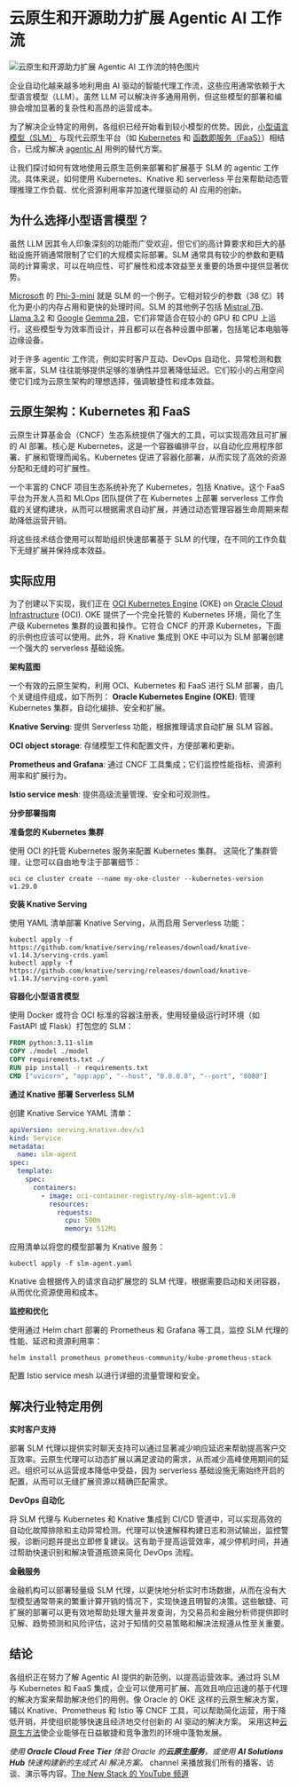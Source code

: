 # 云原生和开源助力扩展 Agentic AI 工作流

![云原生和开源助力扩展 Agentic AI 工作流的特色图片](https://cdn.thenewstack.io/media/2025/06/43fddf20-business-1024x575.png)

企业自动化越来越多地利用由 AI 驱动的智能代理工作流，这些应用通常依赖于大型语言模型（LLM）。虽然 LLM 可以解决许多通用用例，但这些模型的部署和编排会增加显著的复杂性和高昂的运营成本。

为了解决企业特定的用例，各组织已经开始看到较小模型的优势。因此，[小型语言模型（SLM）](https://thenewstack.io/the-rise-of-small-language-models/) 与现代云原生平台（如 [Kubernetes](https://thenewstack.io/kubernetes/) 和 [函数即服务（FaaS）](https://thenewstack.io/serverless/)）相结合，已成为解决 [agentic AI](https://thenewstack.io/agentic-ai-the-next-frontier-of-ai-power/) 用例的替代方案。

让我们探讨如何有效地使用云原生范例来部署和扩展基于 SLM 的 agentic 工作流。具体来说，如何使用 Kubernetes、Knative 和 serverless 平台来帮助动态管理推理工作负载、优化资源利用率并加速代理驱动的 AI 应用的创新。

## 为什么选择小型语言模型？

虽然 LLM 因其令人印象深刻的功能而广受欢迎，但它们的高计算要求和巨大的基础设施开销通常限制了它们的大规模实际部署。SLM 通常具有较少的参数和更精简的计算需求，可以在响应性、可扩展性和成本效益至关重要的场景中提供显著优势。

[Microsoft](https://news.microsoft.com/?utm_content=inline+mention) 的 [Phi-3-mini](https://thenewstack.io/how-to-get-started-running-small-language-models-at-the-edge/) 就是 SLM 的一个例子。它相对较少的参数（38 亿）转化为更小的内存占用和更快的处理时间。SLM 的其他例子包括 [Mistral 7B](https://thenewstack.io/gemma-google-takes-on-small-open-models-llama-2-and-mistral/)、[Llama 3.2](https://thenewstack.io/llama-stack-released-to-help-developers-build-agentic-apps/) 和 [Google](https://cloud.google.com/?utm_content=inline+mention) [Gemma 2B](https://thenewstack.io/gemma-google-takes-on-small-open-models-llama-2-and-mistral/)，它们非常适合在较小的 GPU 和 CPU 上运行。这些模型专为效率而设计，并且都可以在各种设置中部署，包括笔记本电脑等边缘设备。

对于许多 agentic 工作流，例如实时客户互动、DevOps 自动化、异常检测和数据丰富，SLM 往往能够提供足够的准确性并显著降低延迟。它们较小的占用空间使它们成为云原生架构的理想选择，强调敏捷性和成本效益。

## 云原生架构：Kubernetes 和 FaaS

云原生计算基金会（CNCF）生态系统提供了强大的工具，可以实现高效且可扩展的 AI 部署。核心是 Kubernetes，这是一个容器编排平台，以自动化应用程序部署、扩展和管理而闻名。Kubernetes 促进了容器化部署，从而实现了高效的资源分配和无缝的可扩展性。

一个丰富的 CNCF 项目生态系统补充了 Kubernetes，包括 Knative。这个 FaaS 平台为开发人员和 MLOps 团队提供了在 Kubernetes 上部署 serverless 工作负载的关键构建块，从而可以根据需求自动扩展，并通过动态管理容器生命周期来帮助降低运营开销。

将这些技术结合使用可以帮助组织快速部署基于 SLM 的代理，在不同的工作负载下无缝扩展并保持成本效益。

## 实际应用

为了创建以下实现，我们正在 [OCI Kubernetes Engine](https://www.oracle.com/cloud/cloud-native/kubernetes-engine/?source=:ex:pw:::::TNS_ScalingSLMS_May25&SC=:ex:pw:::::TNS_ScalingSLMS_May25&pcode=) (OKE) on [Oracle Cloud Infrastructure](https://www.oracle.com/cloud/?source=:ex:pw:::::TNS_ScalingSLMs_May25_B&SC=:ex:pw:::::TNS_ScalingSLMS_May25_B&pcode=) (OCI). OKE 提供了一个完全托管的 Kubernetes 环境，简化了生产级 Kubernetes 集群的设置和操作。它符合 CNCF 的开源 Kubernetes，下面的示例也应该可以使用。此外，将 Knative 集成到 OKE 中可以为 SLM 部署创建一个强大的 serverless 基础设施。

**架构蓝图**

一个有效的云原生架构，利用 OCI、Kubernetes 和 FaaS 进行 SLM 部署，由几个关键组件组成，如下所列：
**Oracle Kubernetes Engine (OKE)**: 管理 Kubernetes 集群，自动化编排、安全和扩展。

**Knative Serving**: 提供 Serverless 功能，根据推理请求自动扩展 SLM 容器。

**OCI object storage**: 存储模型工件和配置文件，方便部署和更新。

**Prometheus and Grafana**: 通过 CNCF 工具集成；它们监控性能指标、资源利用率和扩展行为。

**Istio service mesh**: 提供高级流量管理、安全和可观测性。

**分步部署指南**

**准备您的 Kubernetes 集群**

使用 OCI 的托管 Kubernetes 服务来配置 Kubernetes 集群。 这简化了集群管理，让您可以自由地专注于部署细节：

```
oci ce cluster create --name my-oke-cluster --kubernetes-version v1.29.0
```

**安装 Knative Serving**

使用 YAML 清单部署 Knative Serving，从而启用 Serverless 功能：

```
kubectl apply -f https://github.com/knative/serving/releases/download/knative-v1.14.3/serving-crds.yaml
kubectl apply -f https://github.com/knative/serving/releases/download/knative-v1.14.3/serving-core.yaml
```

**容器化小型语言模型**

使用 Docker 或符合 OCI 标准的容器注册表，使用轻量级运行时环境（如 FastAPI 或 Flask）打包您的 SLM：

```dockerfile
FROM python:3.11-slim
COPY ./model ./model
COPY requirements.txt ./
RUN pip install -r requirements.txt
CMD ["uvicorn", "app:app", "--host", "0.0.0.0", "--port", "8080"]
```

**通过 Knative 部署 Serverless SLM**

创建 Knative Service YAML 清单：

```yaml
apiVersion: serving.knative.dev/v1
kind: Service
metadata:
  name: slm-agent
spec:
  template:
    spec:
      containers:
        - image: oci-container-registry/my-slm-agent:v1.0
          resources:
            requests:
              cpu: 500m
              memory: 512Mi
```

应用清单以将您的模型部署为 Knative 服务：

```
kubectl apply -f slm-agent.yaml
```

Knative 会根据传入的请求自动扩展您的 SLM 代理，根据需要启动和关闭容器，从而优化资源使用和成本。

**监控和优化**

使用通过 Helm chart 部署的 Prometheus 和 Grafana 等工具，监控 SLM 代理的性能、延迟和资源利用率：

```
helm install prometheus prometheus-community/kube-prometheus-stack
```

配置 Istio service mesh 以进行详细的流量管理和安全。

## 解决行业特定用例

**实时客户支持**

部署 SLM 代理以提供实时聊天支持可以通过显著减少响应延迟来帮助提高客户交互效率。云原生代理可以动态扩展以满足波动的需求，从而减少高峰使用期间的延迟。组织可以从运营成本降低中受益，因为 serverless 基础设施无需始终开启的配置，从而可以无缝扩展资源以精确匹配需求。

**DevOps 自动化**

将 SLM 代理与 Kubernetes 和 Knative 集成到 CI/CD 管道中，可以实现高效的自动化故障排除和主动异常检测。代理可以快速解释构建日志和测试输出，监控警报，诊断问题并提出立即修复建议。这有助于提高运营效率，减少停机时间，并通过帮助快速识别和解决管道瓶颈来简化 DevOps 流程。

**金融服务**

金融机构可以部署轻量级 SLM 代理，以更快地分析实时市场数据，从而在没有大型模型通常带来的繁重计算开销的情况下，实现快速且明智的决策。这些敏捷、可扩展的部署可以更有效地帮助处理大量并发查询，为交易员和金融分析师提供即时见解、趋势预测和风险评估，这对于知情的交易策略和解决法规遵从性至关重要。

## 结论

各组织正在努力了解 Agentic AI 提供的新范例，以提高运营效率。通过将 SLM 与 Kubernetes 和 FaaS 集成，企业可以使用可扩展、高效且响应迅速的基于代理的解决方案来帮助解决他们的用例。像 Oracle 的 OKE 这样的云原生解决方案，辅以 Knative、Prometheus 和 Istio 等 CNCF 工具，可以帮助简化运营，用于降低开销，并使组织能够快速且经济地交付创新的 AI 驱动的解决方案。 采用这种[云原生方法](https://thenewstack.io/cloud-native/10-key-attributes-of-cloud-native-applications/)使企业能够在日益敏捷和竞争激烈的环境中蓬勃发展。

*使用 **Oracle Cloud Free Tier** 体验 Oracle 的**云原生服务**，或使用 **AI Solutions Hub** 快速构建新的生成式 AI 解决方案。*
channel 来播放我们所有的播客、访谈、演示等内容。[The New Stack 的 YouTube 频道](https://youtube.com/thenewstack?sub_confirmation=1)